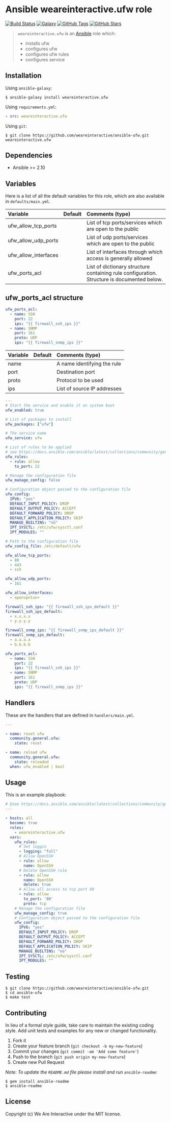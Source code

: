 # Ansible weareinteractive.ufw role

[![Build Status](https://img.shields.io/travis/weareinteractive/ansible-ufw.svg)](https://travis-ci.org/weareinteractive/ansible-ufw)
[![Galaxy](http://img.shields.io/badge/galaxy-weareinteractive.ufw-blue.svg)](https://galaxy.ansible.com/weareinteractive/ufw)
[![GitHub Tags](https://img.shields.io/github/tag/weareinteractive/ansible-ufw.svg)](https://github.com/weareinteractive/ansible-ufw)
[![GitHub Stars](https://img.shields.io/github/stars/weareinteractive/ansible-ufw.svg)](https://github.com/weareinteractive/ansible-ufw)

> `weareinteractive.ufw` is an [Ansible](http://www.ansible.com) role which:
>
> * installs ufw
> * configures ufw
> * configures ufw rules
> * configures service

## Installation

Using `ansible-galaxy`:

```shell
$ ansible-galaxy install weareinteractive.ufw
```

Using `requirements.yml`:

```yaml
- src: weareinteractive.ufw
```

Using `git`:

```shell
$ git clone https://github.com/weareinteractive/ansible-ufw.git weareinteractive.ufw
```

## Dependencies

* Ansible >= 2.10

## Variables

Here is a list of all the default variables for this role, which are also available in `defaults/main.yml`.

| Variable             | Default     | Comments (type)                                   |
| :---                 | :---        | :---                                              |
| ufw_allow_tcp_ports | | List of tcp ports/services which are open to the public |
| ufw_allow_udp_ports | | List of udp ports/services which are open to the public |
| ufw_allow_interfaces | | List of interfaces through which access is generally allowed |
| ufw_ports_acl | | List of dictionary structure containing rule configuration. Structure is documented below. |


ufw_ports_acl structure
-----------------------

```yaml
ufw_ports_acl:
  - name: SSH
    port: 22
    ips: "{{ firewall_ssh_ips }}"
  - name: SNMP
    port: 161
    proto: UDP
    ips: "{{ firewall_snmp_ips }}"
```

| Variable             | Default     | Comments (type)                                   |
| :---                 | :---        | :---                                              |
| name | | A name identifying the rule |
| port | | Destination port |
| proto | | Protocol to be used |
| ips | | List of source IP addresses |






```yaml
---
# Start the service and enable it on system boot
ufw_enabled: true

# List of packages to install
ufw_packages: ["ufw"]

# The service name
ufw_service: ufw

# List of rules to be applied
# see https://docs.ansible.com/ansible/latest/collections/community/general/ufw_module.html for documentation
ufw_rules:
  - rule: allow
    to_port: 22

# Manage the configuration file
ufw_manage_config: false

# Configuration object passed to the configuration file
ufw_config:
  IPV6: "yes"
  DEFAULT_INPUT_POLICY: DROP
  DEFAULT_OUTPUT_POLICY: ACCEPT
  DEFAULT_FORWARD_POLICY: DROP
  DEFAULT_APPLICATION_POLICY: SKIP
  MANAGE_BUILTINS: "no"
  IPT_SYSCTL: /etc/ufw/sysctl.conf
  IPT_MODULES: ""

# Path to the configuration file
ufw_config_file: /etc/default/ufw

ufw_allow_tcp_ports:
  - 80
  - 443
  - ssh

ufw_allow_udp_ports:
  - 161

ufw_allow_interfaces:
  - openvpntun+

firewall_ssh_ips: "{{ firewall_ssh_ips_default }}"
firewall_ssh_ips_default:
  - x.x.x.x
  - y.y.y.y

firewall_snmp_ips: "{{ firewall_snmp_ips_default }}"
firewall_snmp_ips_default:
  - a.a.a.a
  - b.b.b.b

ufw_ports_acl:
  - name: SSH
    port: 22
    ips: "{{ firewall_ssh_ips }}"
  - name: SNMP
    port: 161
    proto: UDP
    ips: "{{ firewall_snmp_ips }}"


```

## Handlers

These are the handlers that are defined in `handlers/main.yml`.

```yaml
---

- name: reset ufw
  community.general.ufw:
    state: reset

- name: reload ufw
  community.general.ufw:
    state: reloaded
  when: ufw_enabled | bool

```


## Usage

This is an example playbook:

```yaml
# @see https://docs.ansible.com/ansible/latest/collections/community/general/ufw_module.html#examples
---

- hosts: all
  become: true
  roles:
    - weareinteractive.ufw
  vars:
    ufw_rules:
      # Set loggin
      - logging: "full"
      # Allow OpenSSH
      - rule: allow
        name: OpenSSH
      # Delete OpenSSH rule
      - rule: allow
        name: OpenSSH
        delete: true
      # Allow all access to tcp port 80
      - rule: allow
        to_port: '80'
        proto: tcp
    # Manage the configuration file
    ufw_manage_config: true
    # Configuration object passed to the configuration file
    ufw_config:
      IPV6: "yes"
      DEFAULT_INPUT_POLICY: DROP
      DEFAULT_OUTPUT_POLICY: ACCEPT
      DEFAULT_FORWARD_POLICY: DROP
      DEFAULT_APPLICATION_POLICY: SKIP
      MANAGE_BUILTINS: "no"
      IPT_SYSCTL: /etc/ufw/sysctl.conf
      IPT_MODULES: ""

```


## Testing

```shell
$ git clone https://github.com/weareinteractive/ansible-ufw.git
$ cd ansible-ufw
$ make test
```

## Contributing
In lieu of a formal style guide, take care to maintain the existing coding style. Add unit tests and examples for any new or changed functionality.

1. Fork it
2. Create your feature branch (`git checkout -b my-new-feature`)
3. Commit your changes (`git commit -am 'Add some feature'`)
4. Push to the branch (`git push origin my-new-feature`)
5. Create new Pull Request

*Note: To update the `README.md` file please install and run `ansible-readme`:*

```shell
$ gem install ansible-readme
$ ansible-readme
```

## License
Copyright (c) We Are Interactive under the MIT license.
